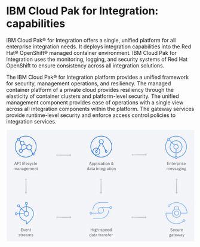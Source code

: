 # IBM Cloud Pak for Integration: capabilities

IBM Cloud Pak® for Integration offers a single, unified platform for all enterprise integration needs. It deploys integration capabilities into the Red Hat® OpenShift® managed container environment. IBM Cloud Pak for Integration uses the monitoring, logging, and security systems of Red Hat OpenShift to ensure consistency across all integration solutions.

The IBM Cloud Pak® for Integration platform provides a unified framework for security, management operations, and resiliency. The managed container platform of a private cloud provides resiliency through the elasticity of container clusters and platform-level security. The unified management component provides ease of operations with a single view across all integration components within the platform. The gateway services provide runtime-level security and enforce access control policies to integration services.

![Ref Architecture](img/cp4i-capabilities.png)